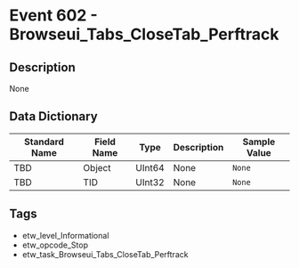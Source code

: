 # Event 602 - Browseui_Tabs_CloseTab_Perftrack

## Description
None

## Data Dictionary
|Standard Name|Field Name|Type|Description|Sample Value|
|---|---|---|---|---|
|TBD|Object|UInt64|None|`None`|
|TBD|TID|UInt32|None|`None`|

## Tags
* etw_level_Informational
* etw_opcode_Stop
* etw_task_Browseui_Tabs_CloseTab_Perftrack